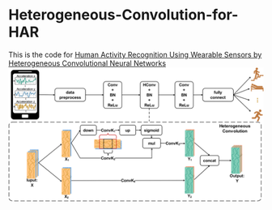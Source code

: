 # Heterogeneous-Convolution-for-HAR
This is the code for [Human Activity Recognition Using Wearable Sensors by Heterogeneous Convolutional Neural Networks](https://www.sciencedirect.com/science/article/pii/S0957417422002299)
![](https://github.com/Chaolei98/Heterogeneous-Convolution/blob/main/overview.png)
